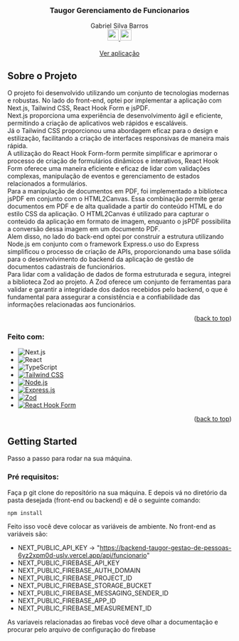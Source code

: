 

<br />
<div align="center">

  <h3 align="center">Taugor Gerenciamento de Funcionarios</h3>

  <p align="center">
    Gabriel Silva Barros
    <br />
    <a href="https://www.linkedin.com/in/ugab/">
	    <strong>
            <img width="25px" src="https://cdn.jsdelivr.net/gh/devicons/devicon/icons/linkedin/linkedin-original.svg" />
	     </strong>
   </a>
   <a href="https://github.com/ugabb/taugor-gestao-de-funcionarios/tree/main">
	    <strong>	
		   <img width="25px" src="https://cdn.jsdelivr.net/gh/devicons/devicon/icons/github/github-original.svg" />
		</strong>
  </a>
    <br />
    <br />
    <a href="https://frontend-taugor-gestao-de-funcionarios.vercel.app/">Ver aplicação</a>
  </p>
</div>


## Sobre o Projeto



O projeto foi desenvolvido utilizando um conjunto de tecnologias modernas e robustas. No lado do front-end, optei por implementar a aplicação com Next.js, Tailwind CSS, React Hook Form e jsPDF.    <br />
	 Next.js proporciona uma experiência de desenvolvimento ágil e eficiente, permitindo a criação de aplicativos web rápidos e escaláveis.    <br />
	 Já o Tailwind CSS proporcionou uma abordagem eficaz para o design e estilização, facilitando a criação de interfaces responsivas de maneira mais rápida.     <br />
	A utilização do React Hook Form-form permite simplificar e aprimorar o processo de criação de formulários dinâmicos e interativos, React Hook Form oferece uma maneira eficiente e eficaz de lidar com validações complexas, manipulação de eventos e gerenciamento de estados relacionados a formulários.    <br />
		 Para a manipulação de documentos em PDF, foi implementado a biblioteca jsPDF em conjunto com o HTML2Canvas. Essa combinação permite gerar documentos em PDF e de alta qualidade a partir do conteúdo HTML e do estilo CSS da aplicação. O HTML2Canvas é utilizado para capturar o conteúdo da aplicação em formato de imagem, enquanto o jsPDF possibilita a conversão dessa imagem em um documento PDF.    <br />
		 Alem disso, no lado do back-end optei por construir a estrutura utilizando Node.js em conjunto com o framework Express.o uso do Express simplificou o processo de criação de APIs, proporcionando uma base sólida para o desenvolvimento do backend da aplicação de gestão de documentos cadastrais de funcionários.    <br />
			Para lidar com a validação de dados de forma estruturada e segura, integrei a biblioteca Zod ao projeto. A Zod oferece um conjunto de ferramentas para validar e garantir a integridade dos dados recebidos pelo backend, o que é fundamental para assegurar a consistência e a confiabilidade das informações relacionadas aos funcionários.    <br />

<p align="right">(<a href="#readme-top">back to top</a>)</p>



### Feito com:
* ![Next.js](https://img.shields.io/badge/Next.js-000000?style=for-the-badge&logo=next.js&logoColor=white)
* ![React](https://img.shields.io/badge/React-61DAFB?style=for-the-badge&logo=react&logoColor=white)
* ![TypeScript](https://img.shields.io/badge/TypeScript-3178C6?style=for-the-badge&logo=typescript&logoColor=white)
*  [![Tailwind CSS](https://img.shields.io/badge/Tailwind_CSS-38B2AC?style=for-the-badge&logo=tailwind-css&logoColor=white)](https://tailwindcss.com/)
*    [![Node.js](https://img.shields.io/badge/Node.js-339933?style=for-the-badge&logo=node.js&logoColor=white)](https://nodejs.org/)
*  [![Express.js](https://img.shields.io/badge/Express.js-000000?style=for-the-badge&logo=express&logoColor=white)](https://expressjs.com/)
* [![Zod](https://img.shields.io/badge/Zod-F24C1E?style=for-the-badge&logo=zod&logoColor=white)](https://github.com/colinhacks/zod)
* [![React Hook Form](https://img.shields.io/badge/React_Hook_Form-61DAFB?style=for-the-badge&logo=react&logoColor=white)](https://react-hook-form.com/)

<p align="right">(<a href="#readme-top">back to top</a>)</p>



<!-- GETTING STARTED -->
## Getting Started

Passo a passo para rodar na sua máquina.

### Pré requisitos:

Faça p git clone do repositório na sua máquina. E depois vá no diretório da pasta desejada (front-end ou backend) e dê o seguinte comando:

  ```sh
  npm install
  ```

Feito isso você deve colocar as variáveis de ambiente. No front-end as variáveis são:
* NEXT_PUBLIC_API_KEY -> "https://backend-taugor-gestao-de-pessoas-6yz2xpm0d-uslv.vercel.app/api/funcionario"
* NEXT_PUBLIC_FIREBASE_API_KEY
* NEXT_PUBLIC_FIREBASE_AUTH_DOMAIN
* NEXT_PUBLIC_FIREBASE_PROJECT_ID
* NEXT_PUBLIC_FIREBASE_STORAGE_BUCKET
* NEXT_PUBLIC_FIREBASE_MESSAGING_SENDER_ID
* NEXT_PUBLIC_FIREBASE_APP_ID
* NEXT_PUBLIC_FIREBASE_MEASUREMENT_ID

As variaveis relacionadas ao firebas você deve olhar a documentação e procurar pelo arquivo de configuração do firebase

